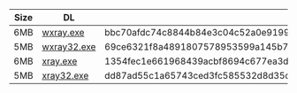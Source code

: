 |    Size   |     DL  | sha512sum |
|  ---  |  ---  |  ---  |
| 6MB | [wxray.exe](https://cdn.jsdelivr.net/gh/googleians/Xray-core@main/wxray.exe) | bbc70afdc74c8844b84e3c04c52a0e91999126019dabe55f782e19397e091a1d506330d4a582d35a978ad388f7158e630e48d58b2e4d564b85c3b2ea1cb5d42b |
| 5MB | [wxray32.exe](https://cdn.jsdelivr.net/gh/googleians/Xray-core@main/wxray32.exe) | 69ce6321f8a4891807578953599a145b78bc0f263b2be3121bea0bb836854664075a7fa61505b3f973a17f9df965170c103e4832997dd1fb0b5603b4080b361a |
| 6MB | [xray.exe](https://cdn.jsdelivr.net/gh/googleians/Xray-core@main/xray.exe) | 1354fec1e661968439acbf8694c677ea3d0e646df7a6ec681c38be425d81a41c6bc1995ac65a34c33ab61c61b0f054efda7a09b3ce063a89c4598013f775f669 |
| 5MB | [xray32.exe](https://cdn.jsdelivr.net/gh/googleians/Xray-core@main/xray32.exe) | dd87ad55c1a65743ced3fc585532d8d35cf837166798c69618714102237258f480e18f0c39f67f2d3f252f0e7f829b61b03f3f252d07064e697db4485055a0f6 |
